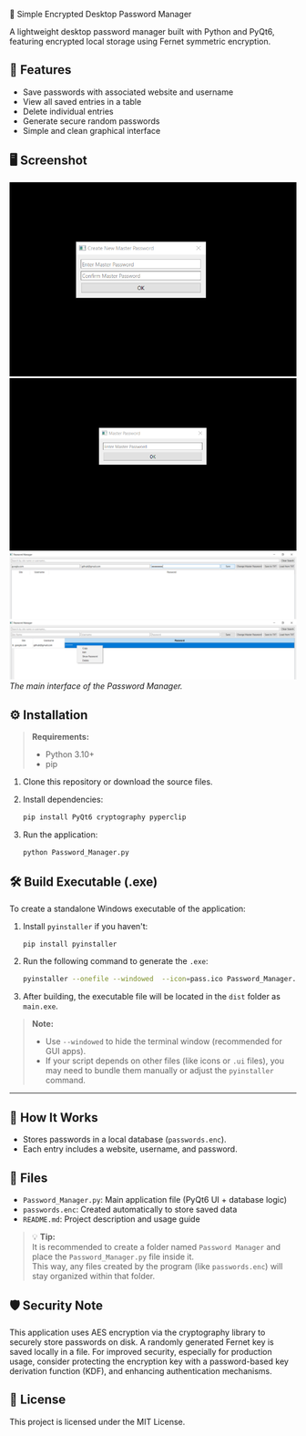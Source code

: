 🔐 Simple Encrypted Desktop Password Manager

A lightweight desktop password manager built with Python and PyQt6, featuring encrypted local storage using Fernet symmetric encryption.

## 🚀 Features

- Save passwords with associated website and username
- View all saved entries in a table
- Delete individual entries
- Generate secure random passwords
- Simple and clean graphical interface

## 🖥️ Screenshot

![Screenshot](1.png)  
![Screenshot](2.png)  
![Screenshot](3.png)  
![Screenshot](4.png)  
*The main interface of the Password Manager.*

## ⚙️ Installation

> **Requirements:**  
> - Python 3.10+  
> - pip  

1. Clone this repository or download the source files.

2. Install dependencies:
   ```bash
   pip install PyQt6 cryptography pyperclip
   ```

3. Run the application:
   ```bash
   python Password_Manager.py
   ```

## 🛠️ Build Executable (.exe)

To create a standalone Windows executable of the application:

1. Install `pyinstaller` if you haven't:
   ```bash
   pip install pyinstaller
   ```

2. Run the following command to generate the `.exe`:
   ```bash
   pyinstaller --onefile --windowed  --icon=pass.ico Password_Manager.py
   ```

3. After building, the executable file will be located in the `dist` folder as `main.exe`.

> **Note:**  
> - Use `--windowed` to hide the terminal window (recommended for GUI apps).  
> - If your script depends on other files (like icons or `.ui` files), you may need to bundle them manually or adjust the `pyinstaller` command.


---

## 🔐 How It Works

- Stores passwords in a local database (`passwords.enc`).
- Each entry includes a website, username, and password.

## 📁 Files

- `Password_Manager.py`: Main application file (PyQt6 UI + database logic)
- `passwords.enc`: Created automatically to store saved data
- `README.md`: Project description and usage guide

> 💡 **Tip:**  
> It is recommended to create a folder named `Password Manager` and place the `Password_Manager.py` file inside it.  
> This way, any files created by the program (like `passwords.enc`) will stay organized within that folder.


## 🛡️ Security Note

This application uses AES encryption via the cryptography library to securely store passwords on disk. A randomly generated Fernet key is saved locally in a file. For improved security, especially for production usage, consider protecting the encryption key with a password-based key derivation function (KDF), and enhancing authentication mechanisms.

## 📄 License

This project is licensed under the MIT License.
